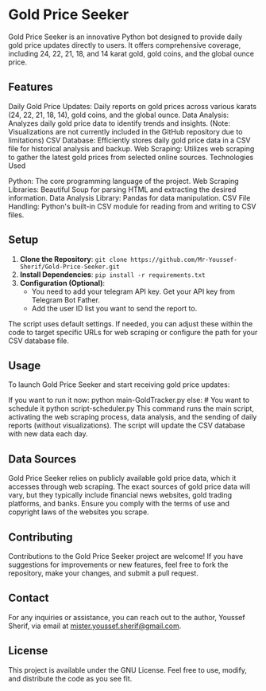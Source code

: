 # Gold Price Seeker

Gold Price Seeker is an innovative Python bot designed to provide daily gold price updates directly to users. It offers comprehensive coverage, including 24, 22, 21, 18, and 14 karat gold, gold coins, and the global ounce price.

## Features

Daily Gold Price Updates: Daily reports on gold prices across various karats (24, 22, 21, 18, 14), gold coins, and the global ounce.
Data Analysis: Analyzes daily gold price data to identify trends and insights. (Note: Visualizations are not currently included in the GitHub repository due to limitations)
CSV Database: Efficiently stores daily gold price data in a CSV file for historical analysis and backup.
Web Scraping: Utilizes web scraping to gather the latest gold prices from selected online sources.
Technologies Used

Python: The core programming language of the project.
Web Scraping Libraries: Beautiful Soup for parsing HTML and extracting the desired information.
Data Analysis Library: Pandas for data manipulation.
CSV File Handling: Python's built-in CSV module for reading from and writing to CSV files.

## Setup

1. **Clone the Repository**: `git clone https://github.com/Mr-Youssef-Sherif/Gold-Price-Seeker.git`
2. **Install Dependencies**: `pip install -r requirements.txt`
3. **Configuration (Optional)**: 
   - You need to add your telegram API key. Get your API key from Telegram Bot Father.
   - Add the user ID list you want to send the report to.

The script uses default settings. If needed, you can adjust these within the code to target specific URLs for web scraping or configure the path for your CSV database file.

## Usage

To launch Gold Price Seeker and start receiving gold price updates:

If you want to run it now:
  python main-GoldTracker.py
else: # You want to schedule it 
  python script-scheduler.py
This command runs the main script, activating the web scraping process, data analysis, and the sending of daily reports (without visualizations). The script will update the CSV database with new data each day.

## Data Sources

Gold Price Seeker relies on publicly available gold price data, which it accesses through web scraping. The exact sources of gold price data will vary, but they typically include financial news websites, gold trading platforms, and banks. Ensure you comply with the terms of use and copyright laws of the websites you scrape.

## Contributing

Contributions to the Gold Price Seeker project are welcome! If you have suggestions for improvements or new features, feel free to fork the repository, make your changes, and submit a pull request.

## Contact

For any inquiries or assistance, you can reach out to the author, Youssef Sherif, via email at mister.youssef.sherif@gmail.com.

## License

This project is available under the GNU License. Feel free to use, modify, and distribute the code as you see fit.
